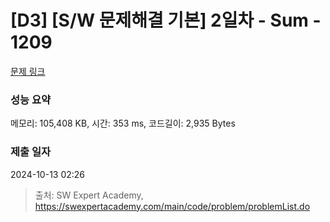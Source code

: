 # [D3] [S/W 문제해결 기본] 2일차 - Sum - 1209 

[문제 링크](https://swexpertacademy.com/main/code/problem/problemDetail.do?contestProbId=AV13_BWKACUCFAYh) 

### 성능 요약

메모리: 105,408 KB, 시간: 353 ms, 코드길이: 2,935 Bytes

### 제출 일자

2024-10-13 02:26



> 출처: SW Expert Academy, https://swexpertacademy.com/main/code/problem/problemList.do